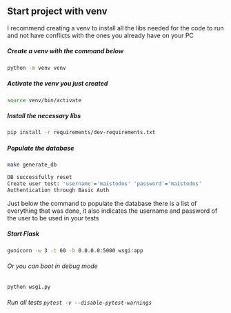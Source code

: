 ## Start project with venv
I recommend creating a venv to install all the libs needed for the code to run and not have conflicts with the ones you already have on your PC

##### Create a venv with the command below
```bash
python -m venv venv
```
##### Activate the venv you just created
```bash
source venv/bin/activate
```
##### Install the necessary libs
```bash
pip install -r requirements/dev-requirements.txt
```
##### Populate the database
```bash
make generate_db

DB successfully reset
Create user test: 'username'='maistodos' 'password'='maistodos'
Authentication through Basic Auth
```
Just below the command to populate the database there is a list of everything that was done, it also indicates the username and password of the user to be used in your tests

##### Start Flask
```bash
gunicorn -w 3 -t 60 -b 0.0.0.0:5000 wsgi:app
```
###### Or you can boot in debug mode
```bash
python wsgi.py
```

###### Run all tests ```pytest -v --disable-pytest-warnings```